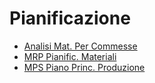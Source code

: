 # Pianificazione
- [Analisi Mat. Per Commesse](DocumentazioneSmeUP/DOC/DOC_SER/000050/JM/_sidebar.md)
- [MRP Pianific. Materiali](DocumentazioneSmeUP/DOC/DOC_SER/000050/M5/_sidebar.md)
- [MPS Piano Princ. Produzione](DocumentazioneSmeUP/DOC/DOC_SER/000050/MP/_sidebar.md)
